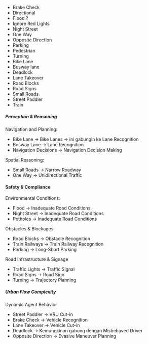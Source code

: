 - Brake Check
- Directional
- Flood ?
- Ignore Red Lights
- Night Street
- One Way
- Opposite Direction
- Parking
- Pedestrian
- Turning
- Bike Lane
- Busway lane
- Deadlock
- Lane Takeover
- Road Blocks
- Road Signs
- Small Roads
- Street Paddler
- Train


##### Perception & Reasoning
Navigation and Planning:
- Bike Lane → Bike Lanes → ini gabungin ke Lane Recognition 
- Busway Lane → Lane Recognition
- Navigation Decisions → Navigation Decision Making

Spatial Reasoning:
- Small Roads → Narrow Roadway
- One Way → Unidirectional Traffic

#### Safety & Compliance
Environmental Conditions:
- Flood → Inadequate Road Conditions
- Night Street  → Inadequate Road Conditions
- Potholes → Inadequate Road Conditions

Obstacles & Blockages
- Road Blocks → Obstacle Recognition
- Train Railways → Train Railway Recognition
- Parking → Long-Short Parking

Road Infrastructure & Signage
- Traffic Lights → Traffic Signal
- Road Signs → Road Sign 
- Turning → Trajectory Planning 

##### Urban Flow Complexity
Dynamic Agent Behavior
- Street Paddler → VRU Cut-in
- Brake Check → Vehicle Recognition
- Lane Takeover → Vehicle Cut-in
- Deadlock → Kemungkinan gabung dengan Misbehaved Driver
- Opposite Direction → Evasive Maneuver Planning

    
